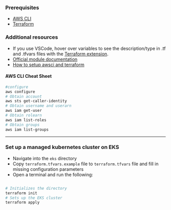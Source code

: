 ### Prerequisites

- [AWS CLI](https://aws.amazon.com/cli/)
- [Terraform](https://cloud.google.com/sdk/docs/install)

### Additional resources

- If you use VSCode, hover over variables to see the description/type in .tf and .tfvars files with the [Terraform extension](https://marketplace.visualstudio.com/items?itemName=HashiCorp.terraform).
- [Official module documentation]()
- [How to setup awsci and terraform](https://learn.hashicorp.com/tutorials/terraform/aws-build)

#### AWS CLI Cheat Sheet

```bash
#configure
aws configure
# Obtain account
aws sts get-caller-identity
# Obtain username and userarn
aws iam get-user
# Obtain rolearn
aws iam list-roles
# Obtain groups
aws iam list-groups
```

---

### Set up a managed kubernetes cluster on EKS

- Navigate into the `eks` directory
- Copy `terraform.tfvars.example` file to `terraform.tfvars` file and fill in missing configuration parameters
- Open a terminal and run the following:

```bash

# Initializes the directory
terraform init
# Sets up the EKS cluster
terraform apply


